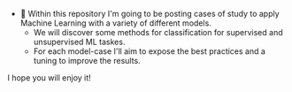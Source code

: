 - 🌱 Within this repository I'm going to be posting cases of study to apply Machine Learning with a variety of different models.
  - We will discover some methods for classification for supervised and unsupervised ML taskes.
  - For each model-case I'll aim to expose the best practices and a tuning to improve the results.

I hope you will enjoy it!

